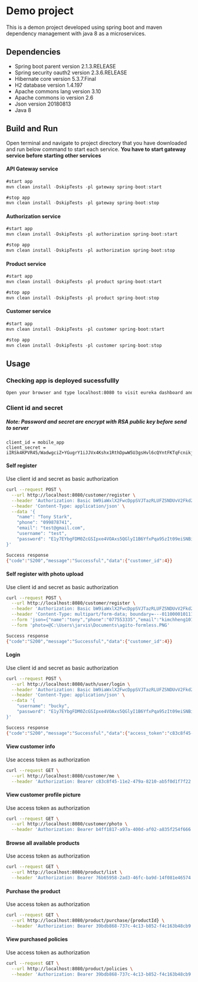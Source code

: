 # Demo project
This is a demon project developed using spring boot and maven dependency management
with java 8 as a microservices.
## Dependencies

* Spring boot parent version 2.1.3.RELEASE
* Spring security oauth2 version 2.3.6.RELEASE
* Hibernate core version 5.3.7.Final
* H2 database version 1.4.197
* Apache commons lang version 3.10
* Apache commons io version 2.6
* Json version 20180813
* Java 8
## Build and Run
Open terminal and navigate to project directory that you have downloaded and run below command to start each service.
**You have to start gateway service before starting other services**
#### API Gateway service
```java
#start app
mvn clean install -DskipTests -pl gateway spring-boot:start

#stop app
mvn clean install -DskipTests -pl gateway spring-boot:stop
```
#### Authorization service
```java
#start app
mvn clean install -DskipTests -pl authorization spring-boot:start

#stop app
mvn clean install -DskipTests -pl authorization spring-boot:stop
```
#### Product service
```java
#start app
mvn clean install -DskipTests -pl product spring-boot:start

#stop app
mvn clean install -DskipTests -pl product spring-boot:stop
```
#### Customer service
```java
#start app
mvn clean install -DskipTests -pl customer spring-boot:start

#stop app
mvn clean install -DskipTests -pl customer spring-boot:stop
```
## Usage
### Checking app is deployed sucessfullly
```sh
Open your browser and type localhost:8080 to visit eureka dashboard and all services
```
### Client id and secret
##### Note: Password and secret are encrypt with RSA public key before send to server 
```
client_id = mobile_app
client_secret = iIRSk4KPVR45/WadwgciZ+YGugrY1iJJVx4Kshx1RthDpwW5U3gsHvl6cQYntFKTqFcnikjdCxdZ0obA85cYTD3RVP09UDFC01z77Cp9q78eQo27WZsblmpJVhmWc+iA7lb47bQ7vTZt3q+jAbzKUSUctvxDasA+Sk9WFIgI/eEtz7t4V4hihyaaobxLdFyU1PhiLCgraNydr/xEe2qOhNrVuMB3NTSV31TmeQEELf0q+y0oXwe6HDgDKPO7azmJTz/Ro+1Ei3UZHgNOm7H5a+uPUHdhTsChTqurw0L4wkbMI4DcyeKnaXcsmOtTWq3DcOxHCRiTkkGSIpoyqTOF2Q==
```

#### Self register
Use client id and secret as basic authorization
```sh
curl --request POST \
  --url http://localhost:8080/customer/register \
  --header 'Authorization: Basic bW9iaWxlX2FwcDppSVJTazRLUFZSNDUvV2Fkd2djaVorWUd1Z3JZMWlKSlZ4NEtzaHgxUnRoRHB3VzVVM2dzSHZsNmNRWW50RktUcUZjbmlramRDeGRaMG9iQTg1Y1lURDNSVlAwOVVERkMwMXo3N0NwOXE3OGVRbzI3V1pzYmxtcEpWaG1XYytpQTdsYjQ3YlE3dlRadDNxK2pBYnpLVVNVY3R2eERhc0ErU2s5V0ZJZ0kvZUV0ejd0NFY0aGloeWFhb2J4TGRGeVUxUGhpTENncmFOeWRyL3hFZTJxT2hOclZ1TUIzTlRTVjMxVG1lUUVFTGYwcSt5MG9Yd2U2SERnREtQTzdhem1KVHovUm8rMUVpM1VaSGdOT203SDVhK3VQVUhkaFRzQ2hUcXVydzBMNHdrYk1JNERjeWVLbmFYY3NtT3RUV3EzRGNPeEhDUmlUa2tHU0lwb3lxVE9GMlE9PQ==' \
  --header 'Content-Type: application/json' \
  --data '{
	"name": "Tony Stark",
	"phone": "099878741",
	"email": "test@gmail.com",
	"username": "test",
	"password": "E1y7EYbgFDM0ZcGSIpxe4VOAxs5QGlyI1B6YfxPqa95zIt09eiSNBivBeVrV7TRfCeA9qTbIJtAilo+453VodxeQmyBioQh1XFcrJyX9bsWQJbCOpPpNxTzhnxMv0gGLeCu7huxr09eNqZfTzx3i2xCq+FTlic/uu8IeS14xo9iA1JM+Xx1pMVobIrnqmvCvnmRgJagLIk06YdYPlgtsIoy2BwhYyS5wgkJn8BsbNoQbYxlTAnAyyNZ+IBgB9RgyHQ5UiNSv8mIk7hpKsXAbfCUh6CGegRLmj7joTNDKYDWtwWWf99y74/qi/QMq6Yfwgd3QjKt08iGY4YaKNtA3mA=="
}'

Success response
{"code":"S200","message":"Successful","data":{"customer_id":4}}
```
#### Self register with photo upload
Use client id and secret as basic authorization
```sh
curl --request POST \
  --url http://localhost:8080/customer/register \
  --header 'Authorization: Basic bW9iaWxlX2FwcDppSVJTazRLUFZSNDUvV2Fkd2djaVorWUd1Z3JZMWlKSlZ4NEtzaHgxUnRoRHB3VzVVM2dzSHZsNmNRWW50RktUcUZjbmlramRDeGRaMG9iQTg1Y1lURDNSVlAwOVVERkMwMXo3N0NwOXE3OGVRbzI3V1pzYmxtcEpWaG1XYytpQTdsYjQ3YlE3dlRadDNxK2pBYnpLVVNVY3R2eERhc0ErU2s5V0ZJZ0kvZUV0ejd0NFY0aGloeWFhb2J4TGRGeVUxUGhpTENncmFOeWRyL3hFZTJxT2hOclZ1TUIzTlRTVjMxVG1lUUVFTGYwcSt5MG9Yd2U2SERnREtQTzdhem1KVHovUm8rMUVpM1VaSGdOT203SDVhK3VQVUhkaFRzQ2hUcXVydzBMNHdrYk1JNERjeWVLbmFYY3NtT3RUV3EzRGNPeEhDUmlUa2tHU0lwb3lxVE9GMlE9PQ==' \
  --header 'Content-Type: multipart/form-data; boundary=---011000010111000001101001' \
  --form 'json={"name":"tony","phone":"077553335","email":"kimchheng101@gmail.com","username":"tony","password":"iIRSk4KPVR45/WadwgciZ+YGugrY1iJJVx4Kshx1RthDpwW5U3gsHvl6cQYntFKTqFcnikjdCxdZ0obA85cYTD3RVP09UDFC01z77Cp9q78eQo27WZsblmpJVhmWc+iA7lb47bQ7vTZt3q+jAbzKUSUctvxDasA+Sk9WFIgI/eEtz7t4V4hihyaaobxLdFyU1PhiLCgraNydr/xEe2qOhNrVuMB3NTSV31TmeQEELf0q+y0oXwe6HDgDKPO7azmJTz/Ro+1Ei3UZHgNOm7H5a+uPUHdhTsChTqurw0L4wkbMI4DcyeKnaXcsmOtTWq3DcOxHCRiTkkGSIpoyqTOF2Q=="}' \
  --form 'photo=@C:\Users\jarvis\Documents\agito-formless.PNG'

Success response
{"code":"S200","message":"Successful","data":{"customer_id":4}}
```

#### Login
Use client id and secret as basic authorization
```sh
curl --request POST \
  --url http://localhost:8080/auth/user/login \
  --header 'Authorization: Basic bW9iaWxlX2FwcDppSVJTazRLUFZSNDUvV2Fkd2djaVorWUd1Z3JZMWlKSlZ4NEtzaHgxUnRoRHB3VzVVM2dzSHZsNmNRWW50RktUcUZjbmlramRDeGRaMG9iQTg1Y1lURDNSVlAwOVVERkMwMXo3N0NwOXE3OGVRbzI3V1pzYmxtcEpWaG1XYytpQTdsYjQ3YlE3dlRadDNxK2pBYnpLVVNVY3R2eERhc0ErU2s5V0ZJZ0kvZUV0ejd0NFY0aGloeWFhb2J4TGRGeVUxUGhpTENncmFOeWRyL3hFZTJxT2hOclZ1TUIzTlRTVjMxVG1lUUVFTGYwcSt5MG9Yd2U2SERnREtQTzdhem1KVHovUm8rMUVpM1VaSGdOT203SDVhK3VQVUhkaFRzQ2hUcXVydzBMNHdrYk1JNERjeWVLbmFYY3NtT3RUV3EzRGNPeEhDUmlUa2tHU0lwb3lxVE9GMlE9PQ==' \
  --header 'Content-Type: application/json' \
  --data '{
	"username": "bucky",
	"password": "E1y7EYbgFDM0ZcGSIpxe4VOAxs5QGlyI1B6YfxPqa95zIt09eiSNBivBeVrV7TRfCeA9qTbIJtAilo+453VodxeQmyBioQh1XFcrJyX9bsWQJbCOpPpNxTzhnxMv0gGLeCu7huxr09eNqZfTzx3i2xCq+FTlic/uu8IeS14xo9iA1JM+Xx1pMVobIrnqmvCvnmRgJagLIk06YdYPlgtsIoy2BwhYyS5wgkJn8BsbNoQbYxlTAnAyyNZ+IBgB9RgyHQ5UiNSv8mIk7hpKsXAbfCUh6CGegRLmj7joTNDKYDWtwWWf99y74/qi/QMq6Yfwgd3QjKt08iGY4YaKNtA3mA=="
}'

Success response
{"code":"S200","message":"Successful","data":{"access_token":"c83c8f45-11e2-479a-8210-ab5f0d1f7f22","token_type":"bearer","refresh_token":"16d0a17f-9f5a-4dbe-bd80-03a58e2a5b64","expires_in":3599,"scope":"read write","refresh_token_expires_in":3799,"refresh_token_expires_date":"2021-10-31 16:13:44","expires_date":"2021-10-31 16:10:24","issued_at":"2021-10-31 15:10:24"}}
```

#### View customer info
Use access token as authorization
```sh
curl --request GET \
  --url http://localhost:8080/customer/me \
  --header 'Authorization: Bearer c83c8f45-11e2-479a-8210-ab5f0d1f7f22'
```

#### View customer profile picture
Use access token as authorization
```sh
curl --request GET \
  --url http://localhost:8080/customer/photo \
  --header 'Authorization: Bearer b4ff1817-a97a-400d-af02-a835f254f666'
```

#### Browse all available products
Use access token as authorization
```sh
curl --request GET \
  --url http://localhost:8080/product/list \
  --header 'Authorization: Bearer 76b65958-2ad3-46fc-ba9d-14f081e46574'
```

#### Purchase the product
Use access token as authorization
```sh
curl --request GET \
  --url http://localhost:8080/product/purchase/{productId} \
  --header 'Authorization: Bearer 39bdb868-737c-4c13-b852-f4c163b48cb9'
```

#### View purchased policies
Use access token as authorization
```sh
curl --request GET \
  --url http://localhost:8080/product/policies \
  --header 'Authorization: Bearer 39bdb868-737c-4c13-b852-f4c163b48cb9'
```